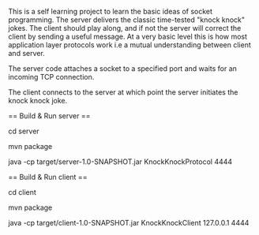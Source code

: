 This is a self learning project to learn the basic ideas of socket programming. The server delivers the classic time-tested "knock knock" jokes. The client should play along, and if not the server will correct the client by sending a useful message. At a very basic level this is how most application layer protocols work i.e a mutual understanding between client and server.


The server code attaches a socket to a specified port and waits for an incoming TCP connection.

The client connects to the server at which point the server initiates the knock knock joke.

== Build & Run server ==

cd server

mvn package

java -cp target/server-1.0-SNAPSHOT.jar KnockKnockProtocol 4444


== Build & Run client ==

cd client

mvn package

java -cp target/client-1.0-SNAPSHOT.jar KnockKnockClient 127.0.0.1 4444

